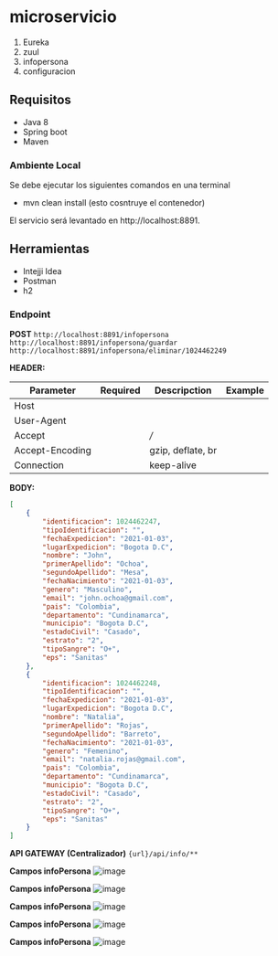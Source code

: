 # microservicio

1. Eureka
2. zuul
3. infopersona
4. configuracion
 

## Requisitos

- Java 8
- Spring boot
- Maven
 

### Ambiente Local

 

Se debe ejecutar los siguientes comandos en una terminal

 - mvn clean install (esto cosntruye el contenedor)
  
El servicio será levantado en http://localhost:8891.

 

## Herramientas

 - Intejji Idea
 - Postman
 - h2



### Endpoint

**POST** 
``http://localhost:8891/infopersona``
``http://localhost:8891/infopersona/guardar``
``http://localhost:8891/infopersona/eliminar/1024462249``


**HEADER:**

| Parameter    | Required     | Descripction | Example      |
| ------------ | ------------ | ------------ | ------------ |
|  Host             |   |<calculated when request is sent>| |
|  User-Agent       |   |<calculated when request is sent>| |
|  Accept           |   | */* |  |
|  Accept-Encoding  |   | gzip, deflate, br | |
|  Connection       |   | keep-alive |  |

**BODY:**

```json
[
    {
        "identificacion": 1024462247,
        "tipoIdentificacion": "",
        "fechaExpedicion": "2021-01-03",
        "lugarExpedicion": "Bogota D.C",
        "nombre": "John",
        "primerApellido": "Ochoa",
        "segundoApellido": "Mesa",
        "fechaNacimiento": "2021-01-03",
        "genero": "Masculino",
        "email": "john.ochoa@gmail.com",
        "pais": "Colombia",
        "departamento": "Cundinamarca",
        "municipio": "Bogota D.C",
        "estadoCivil": "Casado",
        "estrato": "2",
        "tipoSangre": "O+",
        "eps": "Sanitas"
    },
    {
        "identificacion": 1024462248,
        "tipoIdentificacion": "",
        "fechaExpedicion": "2021-01-03",
        "lugarExpedicion": "Bogota D.C",
        "nombre": "Natalia",
        "primerApellido": "Rojas",
        "segundoApellido": "Barreto",
        "fechaNacimiento": "2021-01-03",
        "genero": "Femenino",
        "email": "natalia.rojas@gmail.com",
        "pais": "Colombia",
        "departamento": "Cundinamarca",
        "municipio": "Bogota D.C",
        "estadoCivil": "Casado",
        "estrato": "2",
        "tipoSangre": "O+",
        "eps": "Sanitas"
    }
]
```
**API GATEWAY (Centralizador)**
``{url}/api/info/**
``



**Campos infoPersona**
![image](https://user-images.githubusercontent.com/17706660/103491397-ad9aea00-4df1-11eb-8f16-565f95995fd6.png)

**Campos infoPersona**
![image](https://user-images.githubusercontent.com/17706660/103491398-b55a8e80-4df1-11eb-9834-749518368d27.png)

**Campos infoPersona**
![image](https://user-images.githubusercontent.com/17706660/103491401-bb506f80-4df1-11eb-968c-39bb8a679098.png)

**Campos infoPersona**
![image](https://user-images.githubusercontent.com/17706660/103491407-c0152380-4df1-11eb-9260-92c75098b209.png)

**Campos infoPersona**
![image](https://user-images.githubusercontent.com/17706660/103491412-c3a8aa80-4df1-11eb-8135-8b637ec85da4.png)


